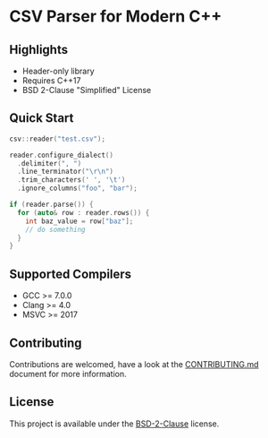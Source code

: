 # CSV Parser for Modern C++

## Highlights

* Header-only library
* Requires C++17
* BSD 2-Clause "Simplified" License

## Quick Start

```cpp
csv::reader("test.csv");

reader.configure_dialect()
  .delimiter(", ")
  .line_terminator("\r\n")
  .trim_characters(' ', '\t')
  .ignore_columns("foo", "bar");

if (reader.parse()) {
  for (auto& row : reader.rows()) {
    int baz_value = row["baz"];
    // do something
  }
}
```

## Supported Compilers
* GCC >= 7.0.0
* Clang >= 4.0
* MSVC >= 2017

## Contributing
Contributions are welcomed, have a look at the [CONTRIBUTING.md](CONTRIBUTING.md) document for more information.

## License
This project is available under the [BSD-2-Clause](https://opensource.org/licenses/BSD-2-Clause) license.

